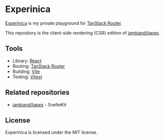 # Experinica

[Experinica](https://experinica.pages.dev/) is my private playground for [TanStack Router](https://tanstack.com/router).

This repository is the client-side rendering (CSR) edition of [jamband/tapes](https://github.com/jamband/tapes).

## Tools

- Library: [React](https://reactjs.org/)
- Routing: [TanStack Router](https://tanstack.com/router)
- Building: [Vite](https://vitejs.dev/)
- Testing: [Vitest](https://vitest.dev/)

## Related repositories

- [jamband/tapes](https://github.com/jamband/tapes) - SvelteKit

## License

Experinica is licensed under the MIT license.
